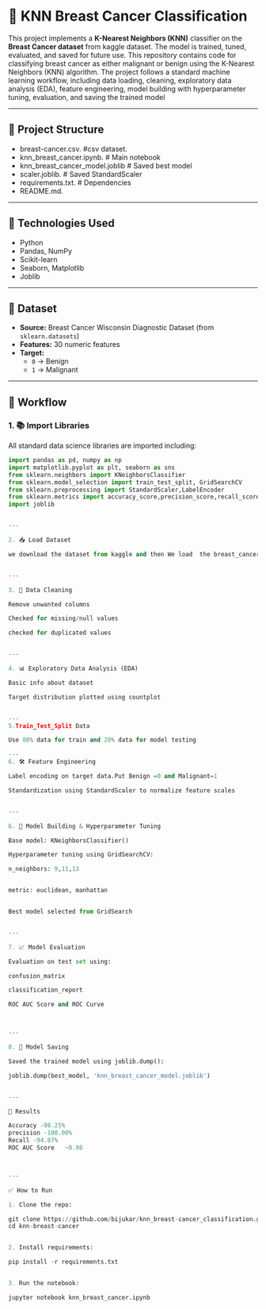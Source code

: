 
# 🧠 KNN Breast Cancer Classification

This project implements a **K-Nearest Neighbors (KNN)** classifier on the **Breast Cancer  dataset** from kaggle dataset. The model is trained, tuned, evaluated, and saved for future use.
This repository contains code for classifying breast cancer as either malignant or benign using the K-Nearest Neighbors (KNN) algorithm. The project follows a standard machine learning workflow, including data loading, cleaning, exploratory data analysis (EDA), feature engineering, model building with hyperparameter tuning, evaluation, and saving the trained model

---

## 📁 Project Structure

- breast-cancer.csv.       #csv dataset.
- knn_breast_cancer.ipynb.      # Main notebook
- knn_breast_cancer_model.joblib  # Saved best model
- scaler.joblib.               # Saved StandardScaler
- requirements.txt.           # Dependencies
-  README.md.

---

## 🔧 Technologies Used

- Python
- Pandas, NumPy
- Scikit-learn
- Seaborn, Matplotlib
- Joblib

---

## 🔽 Dataset

- **Source:** Breast Cancer Wisconsin Diagnostic Dataset (from `sklearn.datasets`)
- **Features:** 30 numeric features
- **Target:** 
  - `0` → Benign
  - `1` → Malignant

---

## 🚦 Workflow

### 1. 📚 Import Libraries

All standard data science libraries are imported including:
```python
import pandas as pd, numpy as np
import matplotlib.pyplot as plt, seaborn as sns
from sklearn.neighbors import KNeighborsClassifier
from sklearn.model_selection import train_test_split, GridSearchCV
from sklearn.preprocessing import StandardScaler,LabelEncoder
from sklearn.metrics import accuracy_score,precision_score,recall_score,classification_report, confusion_matrix, RocCurveDisplay
import joblib


---

2. 📥 Load Dataset

we download the dataset from kaggle and then We load  the breast_cancer.csv dataset by pandas.


---

3. 🧹 Data Cleaning

Remove unwanted columns

Checked for missing/null values

checked for duplicated values 


---

4. 📊 Exploratory Data Analysis (EDA)

Basic info about dataset

Target distribution plotted using countplot


---
5.Train_Test_Split Data

Use 80% data for train and 20% data for model testing

---
6. 🛠️ Feature Engineering

Label encoding on target data.Put Benign =0 and Malignant=1

Standardization using StandardScaler to normalize feature scales


---

6. 🧠 Model Building & Hyperparameter Tuning

Base model: KNeighborsClassifier()

Hyperparameter tuning using GridSearchCV:

n_neighbors: 9,11,13


metric: euclidean, manhattan


Best model selected from GridSearch


---

7. 📈 Model Evaluation

Evaluation on test set using:

confusion_matrix

classification_report

ROC AUC Score and ROC Curve



---

8. 💾 Model Saving

Saved the trained model using joblib.dump():

joblib.dump(best_model, 'knn_breast_cancer_model.joblib')


---

📌 Results

Accuracy -98.25%
precision -100.00%
Recall -94.87%
ROC AUC Score	~0.98



---

✅ How to Run

1. Clone the repo:

git clone https://github.com/bijukar/knn_breast-cancer_classification.git
cd knn-breast-cancer


2. Install requirements:

pip install -r requirements.txt


3. Run the notebook:

jupyter notebook knn_breast_cancer.ipynb



